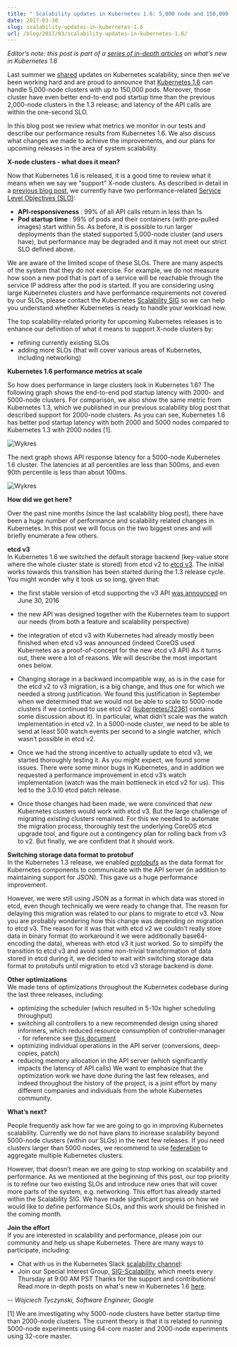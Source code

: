 ```yaml
---
title: " Scalability updates in Kubernetes 1.6: 5,000 node and 150,000 pod clusters "
date: 2017-03-30
slug: scalability-updates-in-kubernetes-1.6
url: /blog/2017/03/scalability-updates-in-kubernetes-1.6/
---
```

_Editor’s note: this post is part of a [series of in-depth articles](http://blog.kubernetes.io/2017/03/five-days-of-kubernetes-1.6.html) on what's new in Kubernetes 1.6_  

Last summer we [shared](http://blog.kubernetes.io/2016/07/kubernetes-updates-to-performance-and-scalability-in-1.3.html) updates on Kubernetes scalability, since then we’ve been working hard and are proud to announce that [Kubernetes 1.6](http://blog.kubernetes.io/2017/03/kubernetes-1.6-multi-user-multi-workloads-at-scale.html) can handle 5,000-node clusters with up to 150,000 pods. Moreover, those cluster have even better end-to-end pod startup time than the previous 2,000-node clusters in the 1.3 release; and latency of the API calls are within the one-second SLO.  

In this blog post we review what metrics we monitor in our tests and describe our performance results from Kubernetes 1.6. We also discuss what changes we made to achieve the improvements, and our plans for upcoming releases in the area of system scalability.  

**X-node clusters - what does it mean?**  

Now that Kubernetes 1.6 is released, it is a good time to review what it means when we say we “support” X-node clusters. As described in detail in a [previous blog post](http://blog.kubernetes.io/2016/03/1000-nodes-and-beyond-updates-to-Kubernetes-performance-and-scalability-in-12.html), we currently have two performance-related [Service Level Objectives (SLO)](https://en.wikipedia.org/wiki/Service_level_objective):  

- **API-responsiveness** : 99% of all API calls return in less than 1s
- **Pod startup time** : 99% of pods and their containers (with pre-pulled images) start within 5s.
As before, it is possible to run larger deployments than the stated supported 5,000-node cluster (and users have), but performance may be degraded and it may not meet our strict SLO defined above.  

We are aware of the limited scope of these SLOs. There are many aspects of the system that they do not exercise. For example, we do not measure how soon a new pod that is part of a service will be reachable through the service IP address after the pod is started. If you are considering using large Kubernetes clusters and have performance requirements not covered by our SLOs, please contact the Kubernetes [Scalability SIG](https://github.com/kubernetes/community/blob/master/sig-scalability/README.md) so we can help you understand whether Kubernetes is ready to handle your workload now.  

The top scalability-related priority for upcoming Kubernetes releases is to enhance our definition of what it means to support X-node clusters by:  

- refining currently existing SLOs
- adding more SLOs (that will cover various areas of Kubernetes, including networking)

**Kubernetes 1.6 performance metrics at scale**    

So how does performance in large clusters look in Kubernetes 1.6? The following graph shows the end-to-end pod startup latency with 2000- and 5000-node clusters. For comparison, we also show the same metric from Kubernetes 1.3, which we published in our previous scalability blog post that described support for 2000-node clusters. As you can see, Kubernetes 1.6 has better pod startup latency with both 2000 and 5000 nodes compared to Kubernetes 1.3 with 2000 nodes [1].  

 ![](https://lh6.googleusercontent.com/LdjAOmsLGdxLNTo222uif1V0Eupoyaq6dY-leg1FBGkyQxUNt5ROjrFh_XzW27P7nP865FYUVwTOaUpDEnirdHSBKvh9xl8PsBNEFlVWpJUbnj0FEdLX4MywqbjwK9oc8avLRNAX "Wykres")

The next graph shows API response latency for a 5000-node Kubernetes 1.6 cluster. The latencies at all percentiles are less than 500ms, and even 90th percentile is less than about 100ms.  


 ![](https://lh6.googleusercontent.com/RFGwgw9hvRshHH11vrUxGwl-X8vXdCvyd8ETdWS9Ud5_OFpG4WctzZbCy2ad4Ao_neYaMMDz46Z2JCQUzRI1jdk6OABTFIOyvZysZpDCAfr7Ztj-EM7v25sfHxf6dOe59fncDnra "Wykres")

**How did we get here?**  

Over the past nine months (since the last scalability blog post), there have been a huge number of performance and scalability related changes in Kubernetes. In this post we will focus on the two biggest ones and will briefly enumerate a few others.  

**etcd v3**  
In Kubernetes 1.6 we switched the default storage backend (key-value store where the whole cluster state is stored) from etcd v2 to [etcd v3](https://coreos.com/etcd/docs/3.0.17/index.html). The initial works towards this transition has been started during the 1.3 release cycle. You might wonder why it took us so long, given that:  

- the first stable version of etcd supporting the v3 API [was announced](https://coreos.com/blog/etcd3-a-new-etcd.html) on June 30, 2016
- the new API was designed together with the Kubernetes team to support our needs (from both a feature and scalability perspective)
- the integration of etcd v3 with Kubernetes had already mostly been finished when etcd v3 was announced (indeed CoreOS used Kubernetes as a proof-of-concept for the new etcd v3 API)
As it turns out, there were a lot of reasons. We will describe the most important ones below.  

- Changing storage in a backward incompatible way, as is in the case for the etcd v2 to v3 migration, is a big change, and thus one for which we needed a strong justification. We found this justification in September when we determined that we would not be able to scale to 5000-node clusters if we continued to use etcd v2 ([kubernetes/32361](https://github.com/kubernetes/kubernetes/issues/32361) contains some discussion about it). In particular, what didn’t scale was the watch implementation in etcd v2. In a 5000-node cluster, we need to be able to send at least 500 watch events per second to a single watcher, which wasn’t possible in etcd v2.  
- Once we had the strong incentive to actually update to etcd v3, we started thoroughly testing it. As you might expect, we found some issues. There were some minor bugs in Kubernetes, and in addition we requested a performance improvement in etcd v3’s watch implementation (watch was the main bottleneck in etcd v2 for us). This led to the 3.0.10 etcd patch release.  
- Once those changes had been made, we were convinced that _new_ Kubernetes clusters would work with etcd v3. But the large challenge of migrating _existing_ clusters remained. For this we needed to automate the migration process, thoroughly test the underlying CoreOS etcd upgrade tool, and figure out a contingency plan for rolling back from v3 to v2.
But finally, we are confident that it should work.  

**Switching storage data format to protobuf**  
In the Kubernetes 1.3 release, we enabled [protobufs](https://developers.google.com/protocol-buffers/) as the data format for Kubernetes components to communicate with the API server (in addition to maintaining support for JSON). This gave us a huge performance improvement.  

However, we were still using JSON as a format in which data was stored in etcd, even though technically we were ready to change that. The reason for delaying this migration was related to our plans to migrate to etcd v3. Now you are probably wondering how this change was depending on migration to etcd v3. The reason for it was that with etcd v2 we couldn’t really store data in binary format (to workaround it we were additionally base64-encoding the data), whereas with etcd v3 it just worked. So to simplify the transition to etcd v3 and avoid some non-trivial transformation of data stored in etcd during it, we decided to wait with switching storage data format to protobufs until migration to etcd v3 storage backend is done.  

**Other optimizations**  
We made tens of optimizations throughout the Kubernetes codebase during the last three releases, including:  

- optimizing the scheduler (which resulted in 5-10x higher scheduling throughput)
- switching all controllers to a new recommended design using shared informers, which reduced resource consumption of controller-manager - for reference see [this document](https://github.com/kubernetes/community/blob/master/contributors/devel/controllers.md)
- optimizing individual operations in the API server (conversions, deep-copies, patch)
- reducing memory allocation in the API server (which significantly impacts the latency of API calls)
We want to emphasize that the optimization work we have done during the last few releases, and indeed throughout the history of the project, is a joint effort by many different companies and individuals from the whole Kubernetes community.  

**What’s next?**  

People frequently ask how far we are going to go in improving Kubernetes scalability. Currently we do not have plans to increase scalability beyond 5000-node clusters (within our SLOs) in the next few releases. If you need clusters larger than 5000 nodes, we recommend to use [federation](https://kubernetes.io/docs/concepts/cluster-administration/federation/) to aggregate multiple Kubernetes clusters.  

However, that doesn’t mean we are going to stop working on scalability and performance. As we mentioned at the beginning of this post, our top priority is to refine our two existing SLOs and introduce new ones that will cover more parts of the system, e.g. networking. This effort has already started within the Scalability SIG. We have made significant progress on how we would like to define performance SLOs, and this work should be finished in the coming month.  

**Join the effort**  
If you are interested in scalability and performance, please join our community and help us shape Kubernetes. There are many ways to participate, including:  

- Chat with us in the Kubernetes Slack [scalability channel](https://kubernetes.slack.com/messages/sig-scale/):&nbsp;
- Join our Special Interest Group, [SIG-Scalability](https://github.com/kubernetes/community/blob/master/sig-scalability/README.md), which meets every Thursday at 9:00 AM PST
Thanks for the support and contributions! Read more in-depth posts on what's new in Kubernetes 1.6 [here](http://blog.kubernetes.io/2017/03/five-days-of-kubernetes-1.6.html).  

_-- Wojciech Tyczynski, Software Engineer, Google_  




[1] We are investigating why 5000-node clusters have better startup time than 2000-node clusters. The current theory is that it is related to running 5000-node experiments using 64-core master and 2000-node experiments using 32-core master.  
